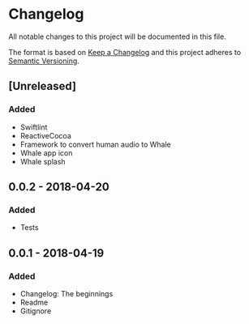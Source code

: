 # Changelog
All notable changes to this project will be documented in this file.

The format is based on [Keep a Changelog](http://keepachangelog.com/en/1.0.0/)
and this project adheres to [Semantic Versioning](http://semver.org/spec/v2.0.0.html).

## [Unreleased]
### Added
- Swiftlint
- ReactiveCocoa
- Framework to convert human audio to Whale
- Whale app icon
- Whale splash


## 0.0.2 - 2018-04-20
### Added
- Tests

## 0.0.1 - 2018-04-19
### Added
- Changelog: The beginnings
- Readme
- Gitignore

